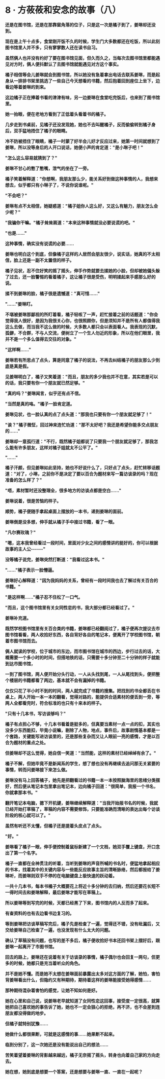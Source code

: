 <link rel="stylesheet" href="../../styles/text.css" />
<h1>8 · 方莜莜和安念的故事（八）</h1>

**还是在图书馆，还是在那靠窗角落的位子，只是这一次是橘子到了，姜琳却还没到。**

**现在是上午十点多，食堂刚开饭不久的时候，学生门大多数都还在吃饭，所以此刻图书馆里人并不多，只有寥寥数人还在读书自习。**

**虽然俩人也并没有约好了要在图书馆见面，但久而久之，当每次去图书馆里都能遇见对方时，俩人便抖默认了去图书馆就能遇见对方这个事实。**

**橘子相信等会儿姜琳就会到图书馆，所以她没有急着拿出电话去联系姜琳，而是起身从一排排书架里挑选了一些自己今天想看的书籍，然后抱着回到座位上坐下，边看边等着姜琳的到来。**

**这边橘子正在捧着书看的津津有味，另一边姜琳在食堂吃完饭后，也来到了图书馆里。**

**她一抬眼，便在老地方看到了正低着头看着书的橘子。**

**几步走到书桌前，见橘子还没发现她，她也不去叫醒橘子，反而偷偷转到橘子身后，双手猛地捂住了橘子的眼睛。**

**冷不防被捂住了眼睛，橘子一时蒙了好半会儿好才反应过来，她第一时间就想到了姜琳，所以没等身后的人开口说话，她便小声的肯定道："是小琳子吧！"**

**"怎么这么容易就猜到了？"**

**姜琳不甘心的憋了憋嘴，泄气的坐在了一旁。**

**橘子笑着解释道："你想啊，我朋友那么少，能关系好到做这种事情的人，我想来想去，似乎都只有小琳子了，不说你说谁呢。"**

**"不会吧？"**

**姜琳有点不太相信，她疑惑道："橘子姐你人这么好，又这么有魅力，朋友怎么会少呢？"**

**"我骗你干嘛。"橘子耸耸肩道："本来这种事情就没必要说谎的吧。"**

**"也是......"**

**这种事情，确实没有说谎的必要......**

**姜琳也明白这个到底，但像橘子这样的人居然会朋友很少，说实话，她真的不太相信，脸上还是一副不太置信的样子。**

**橘子见状，忍不住好笑的摇了摇头，伸手作势就要去揉她的小脸，但却被她偏头躲了过去，还一脸警惕的看着橘子，这让橘子很是受伤，明明揉起来手感那么好的说。**

**揉不到姜琳的脸，橘子很是遗憾道："真可惜......"**

**"......"姜琳盯。**

**不堪被姜琳那鄙视的所盯着看，橘子轻咳了一声，赶忙接着之前的话题道："你会觉得我人很好，是因为我很关心你，也很照顾你，但是须知并不是所有人都值得我这么去做，而当我不这么做的时候，大多数人都只会以表面看人。我表现的沉默，孤僻，不合群，不与人交流，便树立了一个生人勿近的形象，所以在他们眼里，我并不是一个多么值得去交往的对象。"**

**"这样啊......"**

**姜琳若有所思点了点头，算是同意了橘子的说法，不再去纠结橘子的朋友那么少到底是真是假。**

**见姜琳明白了，橘子又笑着道："而且，朋友的多少我也并不在意，其实若是可以的话，我只要有你一个朋友就已然足够。"**

**"真的吗？"姜琳闻言，似乎还有点不信。**

**"当然是真的咯。"橘子一脸肯定道。**

**姜琳见状，也一脸认真的点了点头道："那我也只要有你一个朋友就足够了！"**

**"诶？"橘子微怔，回过神来连忙劝道："那不太好吧？我还是希望你能多交点朋友的......"**

**姜琳却一意孤行道："不行，既然橘子姐都说了只要我一个朋友就足够了，那我怎么能有许多朋友，这样对橘子姐就太不公平了。"**

**"......"**

**橘子汗颜，但见姜琳如此坚持，她也不好说什么了，只好点了点头，赶忙转移话题道："对了，小琳，之前你不是决定了要以百合为题材来写一篇访谈录的吗？现在准备的怎么样了？"**

**"唔，素材暂时还没整理全，很多地方的访谈点都是空白......"**

**姜琳说着，很是苦恼的样子。**

**顺势，橘子便随手拿起桌面上摆放的一本书，递到姜琳的面前。**

**姜琳倒是没多想，伸手就从橘子手中接过书籍，看了一眼。**

**"凡尔赛玫瑰？"**

**"嗯，这本我曾经看过一段时间，里面对少女之间的感情讲的挺好的，你可以根据故事的主人公------"**

**没等橘子说完，姜琳突然打断道："我看过这本书。"**

**"......"橘子表示一脸懵逼。**

**姜琳好心解释道："因为我妈妈的关系，曾经有一段时间我也去了解过有关百合的书籍。"**

**"是这样啊......"橘子忍不住松了一口气。**

**"而且，这个图书馆里有关女同性恋的书，我大部分都已经看过了。"**

**姜琳补充道。**

**既然学校图书馆里有关百合类的书籍，姜琳都已经翻阅过了，橘子便再次提议去市图书馆看看，两人收拾好东西，各自背好各自的笔记本，便离开了学校图书馆，朝着市图书馆而去。**

**俩人就读的学校，位于城市的东边，而市图书馆在城市的西边，步行过去的话，大概需要一个多小时的时间，但搭地铁的话，只需要十多分钟至二十分钟的样子就能到达市图书馆，**

**一到了图书馆，两人便开始分头行动，一人从头找到尾，一人从尾找到头，便把整个楼层的书籍都看了两边，基本就不会有漏掉的书籍。**

**仅仅只花了半小时不到的时间，两人就完成了书籍的搜集。把找到的书全都丢在书桌上，两人开始一本一本的翻看，觉得对路的，能提供合适素材的便丢到一旁，等两人全都看完时，符合标准的也只有十来本的样子。**

**"只有十几本书，写访谈够吗？"**

**橘子有点担心不够，十几本书看着是挺多的，但真要当素材一点一点的扣，其实也没多少东西能扣，毕竟小说嘛，剔除了人物，地点，事件后，故事剧情基本都是一个套路，关键能写进访谈里的，还是那些复杂而又让人眼前一亮的感情，才是以百合为题材的重点之处。**

**但姜琳却不这么觉得，她自信一笑道："当然能，这样的素材已经绰绰有余了。"**

**橘子不解，但她毕竟不是新闻系的学生，想了想也没有再继续去追问那无关紧要的事情，转而问姜琳接下来怎么做。**

**姜琳没有马上回答橘子，她先是把翻看过的书籍一本一本按照脑海里的思绪分类摆好，然后便从笔记本包里拿出笔记本，边向橘子回道："很简单，我报一个书名，你就拿那本书。"**

**翻开笔记本电脑，摁下开机键，姜琳继续解释道："当我开始报书名的时候，我就已经开始打草稿了，草稿的内容不需要修饰，只要能准确而清晰的表达出每个访谈阶段的核心就可以了。"**

**虽然有听还不太懂，但橘子还是提着头皮点了点头。**

**"好。"**

**姜琳看了橘子一眼，伸手便控制着鼠标新建了一个文档，她双手覆上键盘，开口念出了第一个名字。**

**橘子一直都在全神贯注的听着，当听到姜琳的声音所喊的书名时，便猛地拿起相应的书本，找着其中的关键内容与一些能反应故事主旨的清晰脉络，然后都报给了姜琳听，而姜琳则双手不停的在电脑键盘上极快速的跃动着。**

**一共十几本书，每本书橘子大概要花上将近十多分钟的去归纳，然后还要花长短不一得时间去和姜琳解释，最后姜琳才能写在草稿上。**

**所以姜琳等到写完的时候，天都已经黑了下来，图书馆内的人反而多了起来。**

**有查资料的也有去边看书边复习的。**

**等到姜琳把访谈草稿写完后，橘子先是检查了一遍，觉得还不错，没有纰漏后，又交给姜琳自己检查了一遍，也没发现有什么太大的问题。**

**确认了草稿没有问题，也写的差不多后，橘子便收拾好书本还回书架上摆好后，跟姜琳一起离开了市图书馆。**

**回去的路上，姜琳还在说着有关于访谈录的事情，橘子偶尔也会回复一两句，但更多的时候，她都只是充当着听众的角色。**

**并不是她不懂。而是她不太想在姜琳面前暴露出太多对这方面的了解，她怕，害怕背姜琳看出什么，但隐约又有种期待，期待着这样的姜琳能接受她得感情......**

**那种期待混杂着害怕的感觉，让她不知如何是好。**

**她在心里和自己说，说姜琳老早就知道了女同性恋这回事，接受度一定很高，就算她把自己喜欢她的事告诉了她，她也不一定会狠心的拒绝，再不济，也不会差到连朋友都没得做的地步。**

**但橘子就特别犹豫......**

**她做什么都很果断，可就是这感情的事......她果断不起来。**

**临到分别了，这一次她还是没有能说出自己的想法......**

**苦笑着望着姜琳的背影越来越远，橘子无奈摇了摇头，转身也向着自己家的方向走去。**

**她在想，她到底是想要一个答案，还是想要与姜琳一直、一直在一起呢？**
